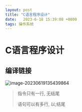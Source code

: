 ```yaml
---
layout: post
title: "C语言程序设计" 
date:   2023-6-18 15:39:08 +0800
tags: 操作系统
---
```


# C语言程序设计

## 编译链接

![image-20230619135439864](https://picture-01-1316374204.cos.ap-beijing.myqcloud.com/image/202408242257428.png)



>   指令只有一行, 无结尾
>
>   语句可以有多行, 以;结尾





















